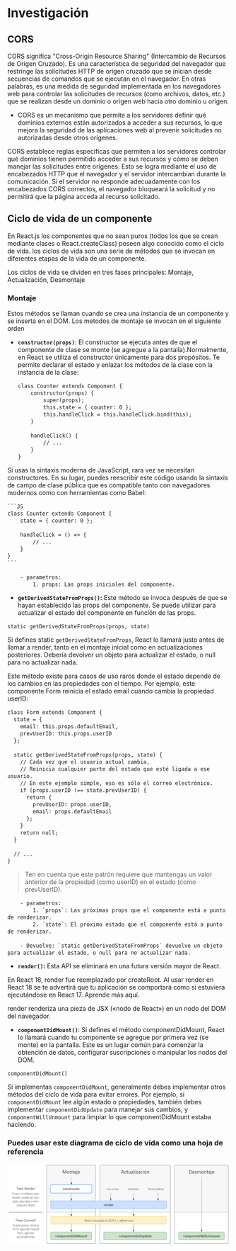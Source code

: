 # Investigación

## CORS

CORS significa "Cross-Origin Resource Sharing" (Intercambio de Recursos de Origen Cruzado).
Es una característica de seguridad del navegador que restringe las solicitudes HTTP de origen cruzado que se inician desde secuencias de comandos que se ejecutan en el navegador. En otras palabras, es una medida de seguridad implementada en los navegadores web para controlar las solicitudes de recursos (como archivos, datos, etc.) que se realizan desde un dominio o origen web hacia otro dominio u origen.

- CORS es un mecanismo que permite a los servidores definir qué dominios externos están autorizados a acceder a sus recursos, lo que mejora la seguridad de las aplicaciones web al prevenir solicitudes no autorizadas desde otros orígenes.

CORS establece reglas específicas que permiten a los servidores controlar qué dominios tienen permitido acceder a sus recursos y cómo se deben manejar las solicitudes entre orígenes. Esto se logra mediante el uso de encabezados HTTP que el navegador y el servidor intercambian durante la comunicación. Si el servidor no responde adecuadamente con los encabezados CORS correctos, el navegador bloqueará la solicitud y no permitirá que la página acceda al recurso solicitado.

## Ciclo de vida de un componente

En React.js los componentes que no sean puros (todos los que se crean mediante clases o React.createClass) poseen algo conocido como el ciclo de vida. los ciclos de vida son una serie de métodos que se invocan en diferentes etapas de la vida de un componente.

Los ciclos de vida se dividen en tres fases principales: Montaje, Actualización, Desmontaje

### Montaje

Estos métodos se llaman cuando se crea una instancia de un componente y se inserta en el DOM. Los metodos de montaje se invocan en el siguiente orden

- **`constructor(props)`**: El constructor se ejecuta antes de que el componente de clase se monte (se agregue a la pantalla).Normalmente, en React se utiliza el constructor únicamente para dos propósitos. Te permite declarar el estado y enlazar los métodos de la clase con la instancia de la clase:

    ```JS
    class Counter extends Component {
        constructor(props) {
            super(props);
            this.state = { counter: 0 };
            this.handleClick = this.handleClick.bind(this);
        }

        handleClick() {
            // ...
        }
    }
    ```

Si usas la sintaxis moderna de JavaScript, rara vez se necesitan constructores. En su lugar, puedes reescribir este código usando la 
sintaxis de campo de clase pública que es compatible tanto con navegadores modernos como con herramientas como Babel:

    ```JS
    class Counter extends Component {
        state = { counter: 0 };

        handleClick = () => {
            // ...
        }
    }
    ```

        - parametros: 
            1. props: Las props iniciales del componente.

- **`getDerivedStateFromProps()`:** Este método se invoca después de que se hayan establecido las props del componente. Se puede utilizar para actualizar el estado del componente en función de las props.

```JS
static getDerivedStateFromProps(props, state)
```

Si defines static `getDerivedStateFromProps`, React lo llamará justo antes de llamar a render, tanto en el montaje inicial como en actualizaciones posteriores. Debería devolver un objeto para actualizar el estado, o null para no actualizar nada.

Este método existe para casos de uso raros donde el estado depende de los cambios en las propiedades con el tiempo. Por ejemplo, este componente Form reinicia el estado email cuando cambia la propiedad userID:

```JS
class Form extends Component {
  state = {
    email: this.props.defaultEmail,
    prevUserID: this.props.userID
  };

  static getDerivedStateFromProps(props, state) {
    // Cada vez que el usuario actual cambia,
    // Reinicia cualquier parte del estado que esté ligada a ese usuario.
    // En este ejemplo simple, eso es sólo el correo electrónico.
    if (props.userID !== state.prevUserID) {
      return {
        prevUserID: props.userID,
        email: props.defaultEmail
      };
    }
    return null;
  }

  // ...
}
```

> Ten en cuenta que este patrón requiere que mantengas un valor anterior de la propiedad (como userID) en el estado (como prevUserID).

        - parametros: 
            1. `props`: Las próximas props que el componente está a punto de renderizar.
            2. `state`: El próximo estado que el componente está a punto de renderizar.
        
        - Devuelve: `static getDerivedStateFromProps` devuelve un objeto para actualizar el estado, o null para no actualizar nada.

- **`render()`:** Esta API se eliminará en una futura versión mayor de React.

En React 18, render fue reemplazado por createRoot. Al usar render en React 18 se te advertirá que tu aplicación se comportará como si estuviera ejecutándose en React 17. Aprende más aquí.

render renderiza una pieza de JSX («nodo de React») en un nodo del DOM del navegador.

- **`componentDidMount()`**: Si defines el método componentDidMount, React lo llamará cuando tu componente se agregue por primera vez (se monte) en la pantalla. Este es un lugar común para comenzar la obtención de datos, configurar suscripciones o manipular los nodos del DOM.

```JS
componentDidMount()
```

Si implementas `componentDidMount`, generalmente debes implementar otros métodos del ciclo de vida para evitar errores. Por ejemplo, si `componentDidMount` lee algún estado o propiedades, también debes implementar `componentDidUpdate` para manejar sus cambios, y `componentWillUnmount` para limpiar lo que componentDidMount estaba haciendo.


### Puedes usar este diagrama de ciclo de vida como una hoja de referencia

[![Diagrama_ciclos_de_vida](assets/ciclos_diagram.png)](assets/ciclos_diagram.png)